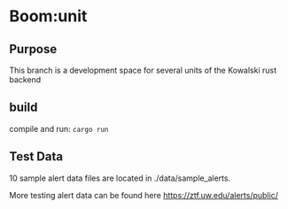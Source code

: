 # Boom:unit
## Purpose
This branch is a development space for several units of the Kowalski rust backend

## build
compile and run: `cargo run`

## Test Data
10 sample alert data files are located in ./data/sample_alerts.

More testing alert data can be found here https://ztf.uw.edu/alerts/public/

